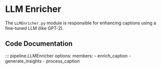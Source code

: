 # LLM Enricher

The `LLMEnricher.py` module is responsible for enhancing captions using a fine-tuned LLM (like GPT-2).

## Code Documentation

::: pipeline.LLMEnricher
    options:
      members:
        - enrich_caption
        - generate_insights
        - process_caption
